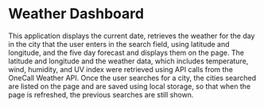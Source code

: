 # Weather Dashboard 

This application displays the current date, retrieves the weather for the day in the city that the user enters in the search field, using latitude and longitude, and the five day forecast and displays them on the page.  The latitude and longitude and the weather data, which includes temperature, wind, humidity, and UV index were retrieved using API calls from the OneCall Weather API.  Once the user searches for a city, the cities searched are listed on the page and are saved using local storage, so that when the page is refreshed, the previous searches are still shown.  

